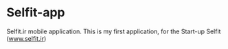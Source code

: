 # Selfit-app
Selfit.ir mobile application.
This is my first application, for the Start-up Selfit (www.selfit.ir)
